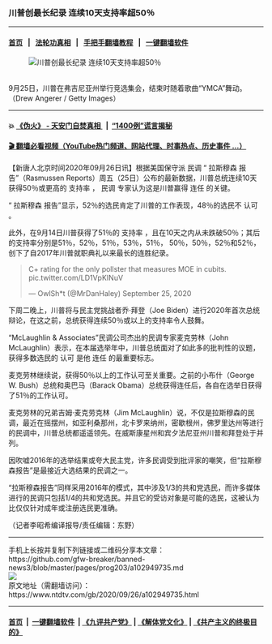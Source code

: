### 川普创最长纪录 连续10天支持率超50％
------------------------

#### [首页](https://github.com/gfw-breaker/banned-news3/blob/master/README.md) &nbsp;&nbsp;|&nbsp;&nbsp; [法轮功真相](https://github.com/begood0513/basic/blob/master/README.md)  &nbsp;&nbsp;|&nbsp;&nbsp; [手把手翻墙教程](https://github.com/gfw-breaker/guides/wiki)  &nbsp;&nbsp;|&nbsp;&nbsp; [一键翻墙软件](https://github.com/gfw-breaker/nogfw/blob/master/README.md)  



<div><div class="featured_image">
 <figure>
  <img alt="川普创最长纪录 连续10天支持率超50％" src="https://i.ntdtv.com/assets/uploads/2020/09/45-3-800x450.jpg"/>
 </figure><br/>
 <span class="caption">
  9月25日，川普在弗吉尼亚州举行竞选集会，结束时随着歌曲“YMCA”舞动。（Drew Angerer / Getty Images）
 </span>
</div>
</div><hr/>

#### 💥 [《伪火》 - 天安门自焚真相 ](http://158.247.195.190:10000/videos/blog/weihuo.html)&nbsp; |&nbsp; [“1400例”谎言揭秘  ](http://158.247.195.190:10000/videos/blog/jiexi1400.html)

#### [ 🎬  翻墙必看视频（YouTube热门频道、网站代理、时事热点、历史事件 ...）](https://github.com/gfw-breaker/links/blob/master/banned.md)

<div><div class="post_content" itemprop="articleBody">
 <p>
  【新唐人北京时间2020年09月26日讯】根据美国保守派
  <ok href="https://www.ntdtv.com/gb/民调.htm">
   民调
  </ok>
  “
  <ok href="https://www.ntdtv.com/gb/拉斯穆森.htm">
   拉斯穆森
  </ok>
  报告”（Rasmussen Reports）周五（25日）公布的最新数据，川普总统连续10天获得50％或更高的
  <ok href="https://www.ntdtv.com/gb/支持率.htm">
   支持率
  </ok>
  ，
  <ok href="https://www.ntdtv.com/gb/民调.htm">
   民调
  </ok>
  专家认为这是川普赢得
  <ok href="https://www.ntdtv.com/gb/连任.htm">
   连任
  </ok>
  的关键。
 </p>
 <p>
  “
  <ok href="https://www.ntdtv.com/gb/拉斯穆森.htm">
   拉斯穆森
  </ok>
  报告”显示，52％的选民肯定了川普的工作表现，48％的选民不
  <ok href="https://www.ntdtv.com/gb/认可.htm">
   认可
  </ok>
  。
 </p>
 <p>
  此外，在9月14日川普获得了51％的
  <ok href="https://www.ntdtv.com/gb/支持率.htm">
   支持率
  </ok>
  ，且在10天之内从未跌破50％；其后的支持率分别是51％，52％，51％，53％，51％， 50％，50％，52％和52％，创下了自2017年川普就职典礼以来最长的连胜纪录。
 </p>
 <blockquote class="twitter-tweet">
  <p dir="ltr" lang="en">
   C+ rating for the only pollster that measures MOE in cubits.
   <ok href="https://t.co/LD1VpKINuV">
    pic.twitter.com/LD1VpKINuV
   </ok>
  </p>
  <p>
   — OwlSh*t (@MrDanHaley)
   <ok href="https://twitter.com/MrDanHaley/status/1309509785025499136?ref_src=twsrc%5Etfw">
    September 25, 2020
   </ok>
  </p>
 </blockquote>
 <p>
  <script async="" charset="utf-8" src="https://platform.twitter.com/widgets.js">
  </script>
 </p>
 <p>
  <p>
   下周二晚上，川普将与民主党挑战者乔·拜登（Joe Biden）进行2020年首次总统辩论，在这之前，总统获得连续50％或以上的支持率令人鼓舞。
  </p>
  <p>
   “McLaughlin &amp; Associates”民调公司杰出的民调专家麦克劳林（John McLaughlin）表示，在本届选举年中，川普总统面对了如此多的批判性的议题，获得多数选民的
   <ok href="https://www.ntdtv.com/gb/认可.htm">
    认可
   </ok>
   是他
   <ok href="https://www.ntdtv.com/gb/连任.htm">
    连任
   </ok>
   的最重要标志。
  </p>
  <p>
   麦克劳林继续说，获得50％以上的工作认可至关重要。之前的小布什（George W. Bush）总统和奥巴马（Barack Obama）总统获得连任后，各自在选举日获得了51％的工作认可。
  </p>
  <p>
   麦克劳林的兄弟吉姆·麦克劳克林（Jim McLaughlin）说，不仅是拉斯穆森的民调，最近在摇摆州，如亚利桑那州，北卡罗来纳州，密歇根州，佛罗里达州等进行的民调中，川普总统都遥遥领先。在威斯康星州和宾夕法尼亚州川普和拜登处于并列。
  </p>
  <p>
   因吹嘘2016年的选举结果或夸大民主党，许多民调受到批评家的嘲笑，但“拉斯穆森报告”是最接近大选结果的民调之一。
  </p>
  <p>
   “拉斯穆森报告”同样采用2016年的模式，其中涉及1/3的共和党选民，而许多媒体进行的民调只包括1/4的共和党选民。并且它的受访对象是可能的选民，这被认为比仅仅针对成年或注册选民更准确。
  </p>
  <p>
   （记者李昭希编译报导/责任编辑：东野）
  </p>
  <div class="single_ad">
  </div>
 </p>
</div>
</div>
<hr/>
手机上长按并复制下列链接或二维码分享本文章：<br/>
https://github.com/gfw-breaker/banned-news3/blob/master/pages/prog203/a102949735.md <br/>
<a href='https://github.com/gfw-breaker/banned-news3/blob/master/pages/prog203/a102949735.md'><img src='https://github.com/gfw-breaker/banned-news3/blob/master/pages/prog203/a102949735.md.png'/></a> <br/>
原文地址（需翻墙访问）：https://www.ntdtv.com/gb/2020/09/26/a102949735.html


------------------------
#### [首页](https://github.com/gfw-breaker/banned-news3/blob/master/README.md) &nbsp;|&nbsp; [一键翻墙软件](https://github.com/gfw-breaker/nogfw/blob/master/README.md) &nbsp;| [《九评共产党》](https://github.com/gfw-breaker/9ping.md/blob/master/README.md#九评之一评共产党是什么) | [《解体党文化》](https://github.com/gfw-breaker/jtdwh.md/blob/master/README.md) | [《共产主义的终极目的》](https://github.com/gfw-breaker/gczydzjmd.md/blob/master/README.md)


<img src='http://gfw-breaker.win/banned-news3/pages/prog203/a102949735.md' width='0px' height='0px'/>